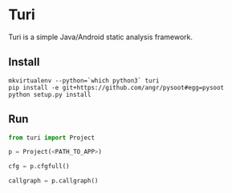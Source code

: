 Turi
====

Turi is a simple Java/Android static analysis framework.

## Install

```
mkvirtualenv --python=`which python3` turi
pip install -e git+https://github.com/angr/pysoot#egg=pysoot
python setup.py install
```

## Run

```python
from turi import Project

p = Project(<PATH_TO_APP>)

cfg = p.cfgfull()

callgraph = p.callgraph()
```
